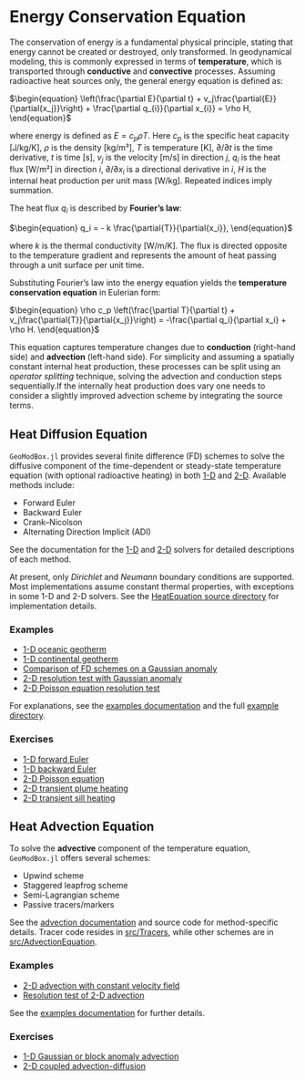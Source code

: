 # Energy Conservation Equation

The conservation of energy is a fundamental physical principle, stating that energy cannot be created or destroyed, only transformed. In geodynamical modeling, this is commonly expressed in terms of **temperature**, which is transported through **conductive** and **convective** processes. Assuming radioactive heat sources only, the general energy equation is defined as:

$\begin{equation}
\left(\frac{\partial E}{\partial t} + v_j\frac{\partial{E}}{\partial{x_j}}\right) + \frac{\partial q_{i}}{\partial x_{i}} = \rho H,
\end{equation}$

where energy is defined as $E = c_p \rho T$. Here 
$c_p$ is the specific heat capacity [J/kg/K],
$\rho$ is the density [kg/m³],
$T$ is temperature [K],
$\partial/\partial t$ is the time derivative,
$t$ is time [s],
$v_j$ is the velocity [m/s] in direction $j$,
$q_i$ is the heat flux [W/m²] in direction $i$,
$\partial/\partial x_i$ is a directional derivative in $i$,
$H$ is the internal heat production per unit mass [W/kg]. Repeated indices imply summation.

The heat flux $q_i$ is described by **Fourier’s law**:

$\begin{equation}
q_i = - k \frac{\partial{T}}{\partial{x_i}},
\end{equation}$

where $k$ is the thermal conductivity [W/m/K]. The flux is directed opposite to the temperature gradient and represents the amount of heat passing through a unit surface per unit time.

Substituting Fourier’s law into the energy equation yields the **temperature conservation equation** in Eulerian form:

$\begin{equation}
\rho c_p \left(\frac{\partial T}{\partial t} + v_j\frac{\partial{T}}{\partial{x_j}}\right) = -\frac{\partial q_i}{\partial x_i} + \rho H.
\end{equation}$

This equation captures temperature changes due to **conduction** (right-hand side) and **advection** (left-hand side). For simplicity and assuming a spatially constant internal heat production, these processes can be split using an *operator splitting* technique, solving the advection and conduction steps sequentially.If the internally heat production does vary one needs to consider a slightly improved advection scheme by integrating the source terms.

## Heat Diffusion Equation

```GeoModBox.jl``` provides several finite difference (FD) schemes to solve the diffusive component of the time-dependent or steady-state temperature equation (with optional radioactive heating) in both [1-D](https://github.com/GeoSci-FFM/GeoModBox.jl/blob/main/src/HeatEquation/1Dsolvers.jl) and [2-D](https://github.com/GeoSci-FFM/GeoModBox.jl/blob/main/src/HeatEquation/2Dsolvers.jl). Available methods include:

- Forward Euler  
- Backward Euler  
- Crank–Nicolson  
- Alternating Direction Implicit (ADI)

See the documentation for the [1-D](./DiffOneD.md) and [2-D](./DiffTwoD.md) solvers for detailed descriptions of each method.

At present, only *Dirichlet* and *Neumann* boundary conditions are supported. Most implementations assume constant thermal properties, with exceptions in some 1-D and 2-D solvers. See the [HeatEquation source directory](https://github.com/GeoSci-FFM/GeoModBox.jl/blob/main/src/HeatEquation/) for implementation details.

### Examples

- [1-D oceanic geotherm](https://github.com/GeoSci-FFM/GeoModBox.jl/blob/main/examples/DiffusionEquation/1D/OceanicGeotherm_1D.jl)  
- [1-D continental geotherm](https://github.com/GeoSci-FFM/GeoModBox.jl/blob/main/examples/DiffusionEquation/1D/ContinentalGeotherm_1D.jl)  
- [Comparison of FD schemes on a Gaussian anomaly](https://github.com/GeoSci-FFM/GeoModBox.jl/blob/main/examples/DiffusionEquation/1D/Heat_1D_discretization.jl)  
- [2-D resolution test with Gaussian anomaly](https://github.com/GeoSci-FFM/GeoModBox.jl/blob/main/examples/DiffusionEquation/2D/Gaussian_Diffusion.jl)  
- [2-D Poisson equation resolution test](https://github.com/GeoSci-FFM/GeoModBox.jl/blob/main/examples/DiffusionEquation/2D/Poisson_ResTest.jl)

For explanations, see the [examples documentation](./Examples.md) and the full [example directory](https://github.com/GeoSci-FFM/GeoModBox.jl/blob/main/examples/DiffusionEquation/).

### Exercises

- [1-D forward Euler](https://github.com/GeoSci-FFM/GeoModBox.jl/blob/main/exercises/02_1D_Heat_explicit.ipynb)  
- [1-D backward Euler](https://github.com/GeoSci-FFM/GeoModBox.jl/blob/main/exercises/03_1D_Heat_implicit.ipynb)  
- [2-D Poisson equation](https://github.com/GeoSci-FFM/GeoModBox.jl/blob/main/exercises/04_2D_Diffusion_Stationary.ipynb)  
- [2-D transient plume heating](https://github.com/GeoSci-FFM/GeoModBox.jl/blob/main/exercises/05_2D_Diffusion_TD_Plume.ipynb)  
- [2-D transient sill heating](https://github.com/GeoSci-FFM/GeoModBox.jl/blob/main/exercises/05_2D_Diffusion_TD_Sill.ipynb)

## Heat Advection Equation

To solve the **advective** component of the temperature equation, ```GeoModBox.jl``` offers several schemes:

- Upwind scheme  
- Staggered leapfrog scheme  
- Semi-Lagrangian scheme  
- Passive tracers/markers

See the [advection documentation](./AdvectMain.md) and source code for method-specific details. Tracer code resides in [src/Tracers](https://github.com/GeoSci-FFM/GeoModBox.jl/blob/main/src/Tracers/), while other schemes are in [src/AdvectionEquation](https://github.com/GeoSci-FFM/GeoModBox.jl/blob/main/src/AdvectionEquation/).

### Examples

- [2-D advection with constant velocity field](https://github.com/GeoSci-FFM/GeoModBox.jl/blob/main/examples/AdvectionEquation/2D_Advection.jl)  
- [Resolution test of 2-D advection](https://github.com/GeoSci-FFM/GeoModBox.jl/blob/main/examples/AdvectionEquation/2D_Advection_ResolutionTest.jl)

See the [examples documentation](./Examples.md) for further details.

### Exercises

- [1-D Gaussian or block anomaly advection](https://github.com/GeoSci-FFM/GeoModBox.jl/blob/main/exercises/06_1D_Advection.ipynb)  
- [2-D coupled advection-diffusion](https://github.com/GeoSci-FFM/GeoModBox.jl/blob/main/exercises/07_2D_Energy_Equation.ipynb)
